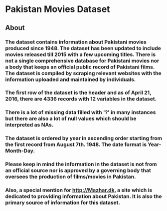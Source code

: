 # Pakistan Movies Dataset

## About

### The dataset contains information about Pakistani movies produced since 1948. The dataset has been updated to include movies released till 2015 with a few upcoming titles. There is not a single comprehensive database for Pakistani movies nor a body that keeps an official public record of Pakistani films. The dataset is compiled by scraping relevant websites with the information uploaded and maintained by individuals.   

### The first row of the dataset is the header and as of April 21, 2016, there are 4336 records with 12 variables in the dataset.

### There is a lot of missing data filled with '?' in many instances but there are also a lot of null values which should be interpreted as NAs.

### The dataset is ordered by year in ascending order starting from the first record from August 7th. 1948. The date format is Year-Month-Day.

### Please keep in mind the information in the dataset is not from an official source nor is approved by a governing body that oversees the production of films/movies in Pakistan.

### Also, a special mention for http://Mazhar.dk, a site which is dedicated to providing information about Pakistan. It is also the primary source of information for this dataset.